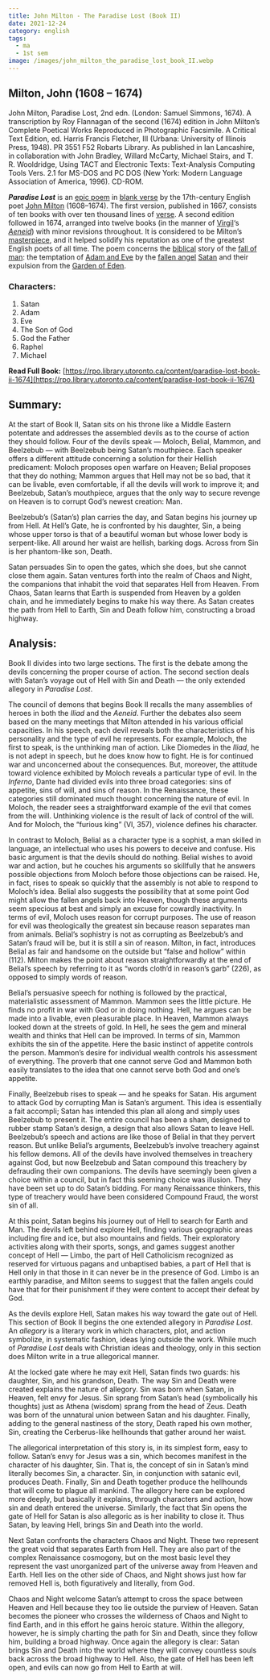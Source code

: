 ```yaml
---
title: John Milton - The Paradise Lost (Book II)
date: 2021-12-24
category: english
tags:
  - ma
  - 1st sem
image: /images/john_milton_the_paradise_lost_book_II.webp
---
```


## Milton, John (1608 – 1674)

John Milton, Paradise Lost, 2nd edn. (London: Samuel Simmons, 1674). A transcription by Roy Flannagan of the second (1674) edition in John Milton’s Complete Poetical Works Reproduced in Photographic Facsimile. A Critical Text Edition, ed. Harris Francis Fletcher, III (Urbana: University of Illinois Press, 1948). PR 3551 F52 Robarts Library. As published in Ian Lancashire, in collaboration with John Bradley, Willard McCarty, Michael Stairs, and T. R. Wooldridge, Using TACT and Electronic Texts: Text-Analysis Computing Tools Vers. 2.1 for MS-DOS and PC DOS (New York: Modern Language Association of America, 1996). CD-ROM.

**_Paradise Lost_** is an [epic poem](https://en.wikipedia.org/wiki/Epic_poetry) in [blank verse](https://en.wikipedia.org/wiki/Blank_verse) by the 17th-century English poet [John Milton](https://en.wikipedia.org/wiki/John_Milton) (1608–1674). The first version, published in 1667, consists of ten books with over ten thousand lines of [verse](https://en.wikipedia.org/wiki/Verse_(poetry)). A second edition followed in 1674, arranged into twelve books (in the manner of [Virgil](https://en.wikipedia.org/wiki/Virgil)‘s [_Aeneid_](https://en.wikipedia.org/wiki/Aeneid)) with minor revisions throughout. It is considered to be Milton’s [masterpiece](https://en.wikipedia.org/wiki/Masterpiece), and it helped solidify his reputation as one of the greatest English poets of all time. The poem concerns the [biblical](https://en.wikipedia.org/wiki/Bible) story of the [fall of man](https://en.wikipedia.org/wiki/Fall_of_man): the temptation of [Adam and Eve](https://en.wikipedia.org/wiki/Adam_and_Eve) by the [fallen angel](https://en.wikipedia.org/wiki/Fallen_angel) [Satan](https://en.wikipedia.org/wiki/Satan) and their expulsion from the [Garden of Eden](https://en.wikipedia.org/wiki/Garden_of_Eden).

### Characters:

1.  Satan
2.  Adam
3.  Eve
4.  The Son of God
5.  God the Father
6.  Raphel
7.  Michael

**Read Full Book:** [](https://www.sparknotes.com/poetry/paradiselost/full-text/book-ii/) [https://rpo.library.utoronto.ca/content/paradise-lost-book-ii-1674](https://rpo.library.utoronto.ca/content/paradise-lost-book-ii-1674)

## Summary:

At the start of Book II, Satan sits on his throne like a Middle Eastern potentate and addresses the assembled devils as to the course of action they should follow. Four of the devils speak — Moloch, Belial, Mammon, and Beelzebub — with Beelzebub being Satan’s mouthpiece. Each speaker offers a different attitude concerning a solution for their Hellish predicament: Moloch proposes open warfare on Heaven; Belial proposes that they do nothing; Mammon argues that Hell may not be so bad, that it can be livable, even comfortable, if all the devils will work to improve it; and Beelzebub, Satan’s mouthpiece, argues that the only way to secure revenge on Heaven is to corrupt God’s newest creation: Man.

Beelzebub’s (Satan’s) plan carries the day, and Satan begins his journey up from Hell. At Hell’s Gate, he is confronted by his daughter, Sin, a being whose upper torso is that of a beautiful woman but whose lower body is serpent-like. All around her waist are hellish, barking dogs. Across from Sin is her phantom-like son, Death.

Satan persuades Sin to open the gates, which she does, but she cannot close them again. Satan ventures forth into the realm of Chaos and Night, the companions that inhabit the void that separates Hell from Heaven. From Chaos, Satan learns that Earth is suspended from Heaven by a golden chain, and he immediately begins to make his way there. As Satan creates the path from Hell to Earth, Sin and Death follow him, constructing a broad highway.

## Analysis:

Book II divides into two large sections. The first is the debate among the devils concerning the proper course of action. The second section deals with Satan’s voyage out of Hell with Sin and Death — the only extended allegory in _Paradise Lost_.

The council of demons that begins Book II recalls the many assemblies of heroes in both the _Iliad_ and the _Aeneid_. Further the debates also seem based on the many meetings that Milton attended in his various official capacities. In his speech, each devil reveals both the characteristics of his personality and the type of evil he represents. For example, Moloch, the first to speak, is the unthinking man of action. Like Diomedes in the _Iliad_, he is not adept in speech, but he does know how to fight. He is for continued war and unconcerned about the consequences. But, moreover, the attitude toward violence exhibited by Moloch reveals a particular type of evil. In the _Inferno_, Dante had divided evils into three broad categories: sins of appetite, sins of will, and sins of reason. In the Renaissance, these categories still dominated much thought concerning the nature of evil. In Moloch, the reader sees a straightforward example of the evil that comes from the will. Unthinking violence is the result of lack of control of the will. And for Moloch, the “furious king” (VI, 357), violence defines his character.

In contrast to Moloch, Belial as a character type is a sophist, a man skilled in language, an intellectual who uses his powers to deceive and confuse. His basic argument is that the devils should do nothing. Belial wishes to avoid war and action, but he couches his arguments so skillfully that he answers possible objections from Moloch before those objections can be raised. He, in fact, rises to speak so quickly that the assembly is not able to respond to Moloch’s idea. Belial also suggests the possibility that at some point God might allow the fallen angels back into Heaven, though these arguments seem specious at best and simply an excuse for cowardly inactivity. In terms of evil, Moloch uses reason for corrupt purposes. The use of reason for evil was theologically the greatest sin because reason separates man from animals. Belial’s sophistry is not as corrupting as Beelzebub’s and Satan’s fraud will be, but it is still a sin of reason. Milton, in fact, introduces Belial as fair and handsome on the outside but “false and hollow” within (112). Milton makes the point about reason straightforwardly at the end of Belial’s speech by referring to it as “words cloth’d in reason’s garb” (226), as opposed to simply words of reason.

Belial’s persuasive speech for nothing is followed by the practical, materialistic assessment of Mammon. Mammon sees the little picture. He finds no profit in war with God or in doing nothing. Hell, he argues can be made into a livable, even pleasurable place. In Heaven, Mammon always looked down at the streets of gold. In Hell, he sees the gem and mineral wealth and thinks that Hell can be improved. In terms of sin, Mammon exhibits the sin of the appetite. Here the basic instinct of appetite controls the person. Mammon’s desire for individual wealth controls his assessment of everything. The proverb that one cannot serve God and Mammon both easily translates to the idea that one cannot serve both God and one’s appetite.

Finally, Beelzebub rises to speak — and he speaks for Satan. His argument to attack God by corrupting Man is Satan’s argument. This idea is essentially a fait accompli; Satan has intended this plan all along and simply uses Beelzebub to present it. The entire council has been a sham, designed to rubber stamp Satan’s design, a design that also allows Satan to leave Hell. Beelzebub’s speech and actions are like those of Belial in that they pervert reason. But unlike Belial’s arguments, Beelzebub’s involve treachery against his fellow demons. All of the devils have involved themselves in treachery against God, but now Beelzebub and Satan compound this treachery by defrauding their own companions. The devils have seemingly been given a choice within a council, but in fact this seeming choice was illusion. They have been set up to do Satan’s bidding. For many Renaissance thinkers, this type of treachery would have been considered Compound Fraud, the worst sin of all.

At this point, Satan begins his journey out of Hell to search for Earth and Man. The devils left behind explore Hell, finding various geographic areas including fire and ice, but also mountains and fields. Their exploratory activities along with their sports, songs, and games suggest another concept of Hell — Limbo, the part of Hell Catholicism recognized as reserved for virtuous pagans and unbaptised babies, a part of Hell that is Hell only in that those in it can never be in the presence of God. Limbo is an earthly paradise, and Milton seems to suggest that the fallen angels could have that for their punishment if they were content to accept their defeat by God.

As the devils explore Hell, Satan makes his way toward the gate out of Hell. This section of Book II begins the one extended allegory in _Paradise Lost_. An _allegory_ is a literary work in which characters, plot, and action symbolize, in systematic fashion, ideas lying outside the work. While much of _Paradise Lost_  deals with Christian ideas and theology, only in this section does Milton write in a true allegorical manner.

At the locked gate where he may exit Hell, Satan finds two guards: his daughter, Sin, and his grandson, Death. The way Sin and Death were created explains the nature of allegory. Sin was born when Satan, in Heaven, felt envy for Jesus. Sin sprang from Satan’s head (symbolically his thoughts) just as Athena (wisdom) sprang from the head of Zeus. Death was born of the unnatural union between Satan and his daughter. Finally, adding to the general nastiness of the story, Death raped his own mother, Sin, creating the Cerberus-like hellhounds that gather around her waist.

The allegorical interpretation of this story is, in its simplest form, easy to follow. Satan’s envy for Jesus was a sin, which becomes manifest in the character of his daughter, Sin. That is, the concept of sin in Satan’s mind literally becomes Sin, a character. Sin, in conjunction with satanic evil, produces Death. Finally, Sin and Death together produce the hellhounds that will come to plague all mankind. The allegory here can be explored more deeply, but basically it explains, through characters and action, how sin and death entered the universe. Similarly, the fact that Sin opens the gate of Hell for Satan is also allegoric as is her inability to close it. Thus Satan, by leaving Hell, brings Sin and Death into the world.

Next Satan confronts the characters Chaos and Night. These two represent the great void that separates Earth from Hell. They are also part of the complex Renaissance cosmogony, but on the most basic level they represent the vast unorganized part of the universe away from Heaven and Earth. Hell lies on the other side of Chaos, and Night shows just how far removed Hell is, both figuratively and literally, from God.

Chaos and Night welcome Satan’s attempt to cross the space between Heaven and Hell because they too lie outside the purview of Heaven. Satan becomes the pioneer who crosses the wilderness of Chaos and Night to find Earth, and in this effort he gains heroic stature. Within the allegory, however, he is simply charting the path for Sin and Death, since they follow him, building a broad highway. Once again the allegory is clear: Satan brings Sin and Death into the world where they will convey countless souls back across the broad highway to Hell. Also, the gate of Hell has been left open, and evils can now go from Hell to Earth at will.